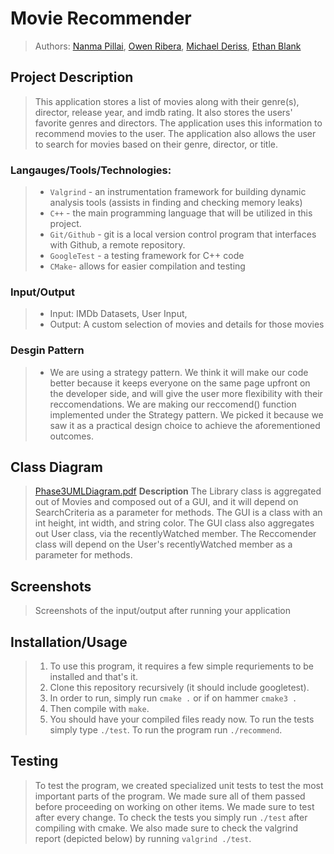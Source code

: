 # Movie Recommender
> Authors: [Nanma Pillai](https://github.com/nanmasp), [Owen Ribera](https://github.com/TheLadd), [Michael Deriss](https://github.com/MichaelJDeriss), [Ethan Blank](https://github.com/Ethan-Blank) 

## Project Description
 > This application stores a list of movies along with their genre(s), director, release year, and imdb rating.  It also stores the users' favorite genres and directors.  The application uses this information to recommend movies to the user.  The application also allows the user to search for movies based on their genre, director, or title.
 
 ### Langauges/Tools/Technologies:
> * `Valgrind` - an instrumentation framework for building dynamic analysis tools   (assists in finding and checking memory leaks)
> * `C++` - the main programming language that will be utilized in this project.
> * `Git/Github` - git is a local version control program that interfaces with Github, a remote repository.
> * `GoogleTest` - a testing framework for C++ code
> * `CMake`- allows for easier compilation and testing
 
 ### Input/Output 
 >   * Input: IMDb Datasets, User Input, 
 >   * Output: A custom selection of movies and details for those movies
  
 ### Desgin Pattern
 >  * We are using a strategy pattern. We think it will make our code better because it keeps everyone on the same page upfront on the developer side, and will give the user          more flexibility with their reccomendations. We are making our reccomend() function implemented under the Strategy pattern. We picked it because we saw it as a practical design choice to achieve the aforementioned outcomes.
 

## Class Diagram
 >  [Phase3UMLDiagram.pdf](https://github.com/cs100/final-project-npill005-eblan012-oribe001-mderi004/files/8129654/Phase3UMLDiagram.pdf)
   **Description**
   The Library class is aggregated out of Movies and composed out of a GUI, and it will depend on SearchCriteria as a parameter for methods. The GUI is a class with an int height, int width, and string color. The GUI class also aggregates out User class, via the recentlyWatched member. The Reccomender class will depend on the User's recentlyWatched member as a parameter for methods.    
 
 ## Screenshots
 > Screenshots of the input/output after running your application
 ## Installation/Usage
 > 1. To use this program, it requires a few simple requriements to be installed and that's it.
 > 2. Clone this repository recursively (it should include googletest).
 > 4. In order to run, simply run `cmake .` or if on hammer `cmake3 .`
 > 5. Then compile with `make`.
 > 6. You should have your compiled files ready now. To run the tests simply type `./test`. To run the program run `./recommend`.
 > 
 ## Testing
 > To test the program, we created specialized unit tests to test the most important parts of the program. We made sure all of them passed before proceeding on working on other items. We made sure to test after every change. To check the tests you simply run `./test` after compiling with cmake. We also made sure to check the valgrind report (depicted below) by running `valgrind ./test`. 
 
